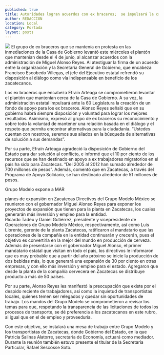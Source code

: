 ```yaml
---
published: true
title: Autoridades logran acuerdos con ex braceros;  se impulsará la creación de un fondo de apoyo
author: REDACCION
location: Local
category: Portada
layout: posts
---
```


![](http://i.imgur.com/MimRTxtm.jpg)
El grupo de ex braceros que se mantenía en protesta en las inmediaciones de la Casa de Gobierno levantó este miércoles el plantón que mantenían desde el 4 de junio, al alcanzar acuerdos con la administración de Miguel Alonso Reyes.
Al atestiguar la firma de un acuerdo entre la organización y la Secretaría General de Gobierno, que encabeza Francisco Escobedo Villegas, el jefe del Ejecutivo estatal  refrendó su disposición al diálogo como vía indispensable en beneficio de los zacatecanos.

Los ex braceros que encabeza Efraín Arteaga se comprometieron levantar el plantón que mantenían cerca de la Casa de Gobierno. A su vez, la administración estatal impulsará ante la 60 Legislatura la creación de un fondo de apoyo para los ex braceros.
Alonso Reyes señaló que en su gobierno habrá siempre disposición y voluntad para lograr los mejores resultados.
Asimismo, expresó al grupo de ex braceros su reconocimiento y sobre todo la voluntad de mantener una relación basada en el diálogo y el respeto que permita encontrar alternativas para la ciudadanía. “Ustedes cuentan con nosotros, seremos sus aliados en la búsqueda de alternativas de solución a sus demandas”.

Por su parte, Efraín Arteaga agradeció la disposición de Gobierno del Estado para dar solución al conflicto, e informó que el 10 por ciento de los recursos que se han destinado en apoyo a ex trabajadores migratorios en el país ha sido para Zacatecas. “Del 2005 al 2012 han sumado alrededor de 700 millones de pesos”.
Además, comentó que en Zacatecas, a través del Programa de Apoyo Solidario, se han destinado alrededor de 51 millones de pesos.

Grupo Modelo expone a MAR 

planes de expansión en Zacatecas 
Directivos del Grupo Modelo México se reunieron con el gobernador Miguel Alonso Reyes para exponer los proyectos de expansión que tienen para la planta en Zacatecas, los cuales generarán más inversión y empleo para la entidad.	
Ricardo Tadeu y Daniel Gutiérrez, presidente y vicepresidente de Operaciones de Grupo Modelo México, respectivamente, así como Luis Llorente, gerente de la planta Zacatecas, ratificaron al mandatario que las operaciones de la compañía en la entidad continuarán y crecerán, pues el objetivo es convertirla en la mejor del mundo en producción de cerveza.
Además de presentarse con el gobernador Miguel Alonso, el primer mandatario estatal que visitan en todo el país, los directivos le informaron que es muy probable que a partir del año próximo se inicie la producción de dos bebidas más, lo que generará una expansión de 30 por ciento en otras empresas, y con ello más inversión y empleo para el estado.
Agregaron que desde la planta de la compañía cervecera en Zacatecas se distribuye producto a más de 50 países.

Por su parte, Alonso Reyes les manifestó la preocupación que existe por el despido reciente de trabajadores, así como la inquietud de transportistas locales, quienes temen ser relegados y quedar sin oportunidades de trabajo. 
Los mandos del Grupo Modelo se comprometieron a revisar los temas para que, respetando la transparencia de las licitaciones de todos los procesos de transporte, se dé preferencia a los zacatecanos en este rubro, al igual que en el de empleo y proveeduría.

Con este objetivo, se instalará una mesa de trabajo entre Grupo Modelo y los transportistas de Zacatecas, donde Gobierno del Estado, en la que Patricia Salinas Alatorre, secretaria de Economía, actuará como mediador.
Durante la reunión también estuvo presente el titular de la Secretaría Particular, Rafael Sescosse Soto.
